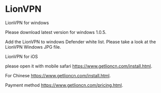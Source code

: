 # LionVPN
LionVPN for windows

Please download latest version for windows 1.0.5.

Add the LionVPN to windows Defender white list. Please take a look at the LionVPN Windows JPG file.



LionVPN for iOS

please open it with mobile safari https://www.getlioncn.com/install.html.


For Chinese https://www.getlioncn.com/install.html.

Payment method https://www.getlioncn.com/pricing.html.
